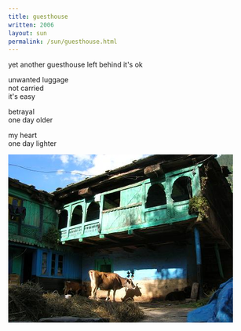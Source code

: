 ```yaml
---
title: guesthouse
written: 2006
layout: sun
permalink: /sun/guesthouse.html
---
```


<div class="poem">
yet another guesthouse  
left behind  
it's ok
 
unwanted luggage  
not carried  
it's easy
 
betrayal  
one day older
 
my heart  
one day lighter
</div>

!["Leh"](/assets/images/pilg1/cow.jpg "Leh")
